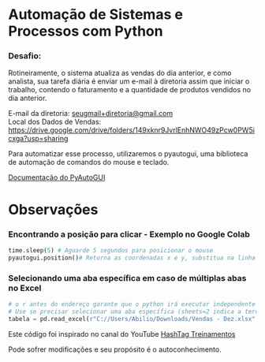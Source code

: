 # Automação de Sistemas e Processos com Python

### Desafio:

Rotineiramente, o sistema atualiza as vendas do dia anterior, e como analista, sua tarefa diária é enviar um e-mail à diretoria assim que iniciar o trabalho, contendo o faturamento e a quantidade de produtos vendidos no dia anterior.

E-mail da diretoria: seugmail+diretoria@gmail.com<br>
Local dos Dados de Vendas: https://drive.google.com/drive/folders/149xknr9JvrlEnhNWO49zPcw0PW5icxga?usp=sharing

Para automatizar esse processo, utilizaremos o pyautogui, uma biblioteca de automação de comandos do mouse e teclado.

[Documentação do PyAutoGUI](https://pyautogui.readthedocs.io/en/latest/quickstart.html)

# Observações 
### Encontrando a posição para clicar - Exemplo no Google Colab
```py
time.sleep(5) # Aguarde 5 segundos para posicionar o mouse
pyautogui.position()# Retorna as coordenadas x e y, substitua na linha 19
```
### Selecionando uma aba específica em caso de múltiplas abas no Excel
```py
# o r antes do endereço garante que o python irá executar independente se for com / ou \.
# Use se precisar selecionar uma aba específica (sheets=2 indica a terceira aba, por exemplo)
tabela = pd.read_excel(r"C://Users/Abilio/Downloads/Vendas - Dez.xlsx", sheets=2)

````
Este código foi inspirado no canal do YouTube 
[HashTag Treinamentos](https://www.youtube.com/@HashtagTreinamentos)

Pode sofrer modificações e seu propósito é o autoconhecimento.
